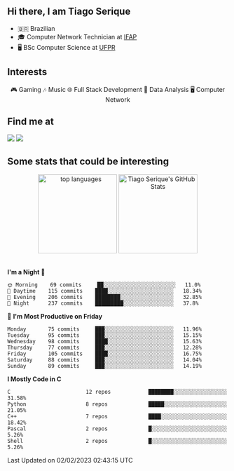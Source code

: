 
<h2> Hi there, I am Tiago Serique</h2>

<div>
	<ul>
		<li>🇧🇷 Brazilian</li>
		<li>🎓 Computer Network Technician at <a href="https://www.ifap.edu.br/">IFAP</a></li>
		<li>🖥️ BSc Computer Science at <a href="https://www.ufpr.br/portalufpr/">UFPR</a></li>
	</ul>
</div>


<h2>Interests</h2>

<div align="center">
	🎮 Gaming 🎶 Music 🌐 Full Stack Development 🎲 Data Analysis 🖥️ Computer Network
</div>

<h2>Find me at</h2>

<div>
	<a href="https://www.linkedin.com/in/tiago-serique"><img src="https://img.shields.io/badge/LinkedIn-0077B5?style=for-the-badge&logo=linkedin&logoColor=white"></a>
	<a href="https://www.instagram.com/tecseit/"><img src="https://img.shields.io/badge/Instagram-E4405F?style=for-the-badge&logo=instagram&logoColor=white"></a>
</div>

<h2>Some stats that could be interesting</h2>

<div align="center">
	<img height="180em" src="https://tiagoserique.vercel.app/api/top-langs/?layout=compact&theme=tokyonight&username=tiagoserique&langs_count=10&hide=makefile&exclude_repo=vim-mods" alt="top languages">
	<img height="180em" src="https://tiagoserique.vercel.app/api?username=tiagoserique&count_private=true&show_icons=true&theme=tokyonight&include_all_commits=true" alt="Tiago Serique's GitHub Stats">
</div> 

<br>

<!--START_SECTION:waka-->
**I'm a Night 🦉** 

```text
🌞 Morning    69 commits     ██░░░░░░░░░░░░░░░░░░░░░░░   11.0% 
🌆 Daytime    115 commits    ████░░░░░░░░░░░░░░░░░░░░░   18.34% 
🌃 Evening    206 commits    ████████░░░░░░░░░░░░░░░░░   32.85% 
🌙 Night      237 commits    █████████░░░░░░░░░░░░░░░░   37.8%

```
📅 **I'm Most Productive on Friday** 

```text
Monday       75 commits     ███░░░░░░░░░░░░░░░░░░░░░░   11.96% 
Tuesday      95 commits     ███░░░░░░░░░░░░░░░░░░░░░░   15.15% 
Wednesday    98 commits     ████░░░░░░░░░░░░░░░░░░░░░   15.63% 
Thursday     77 commits     ███░░░░░░░░░░░░░░░░░░░░░░   12.28% 
Friday       105 commits    ████░░░░░░░░░░░░░░░░░░░░░   16.75% 
Saturday     88 commits     ███░░░░░░░░░░░░░░░░░░░░░░   14.04% 
Sunday       89 commits     ███░░░░░░░░░░░░░░░░░░░░░░   14.19%

```


**I Mostly Code in C** 

```text
C                        12 repos            ████████░░░░░░░░░░░░░░░░░   31.58% 
Python                   8 repos             █████░░░░░░░░░░░░░░░░░░░░   21.05% 
C++                      7 repos             ████░░░░░░░░░░░░░░░░░░░░░   18.42% 
Pascal                   2 repos             █░░░░░░░░░░░░░░░░░░░░░░░░   5.26% 
Shell                    2 repos             █░░░░░░░░░░░░░░░░░░░░░░░░   5.26%

```



 Last Updated on 02/02/2023 02:43:15 UTC
<!--END_SECTION:waka-->
